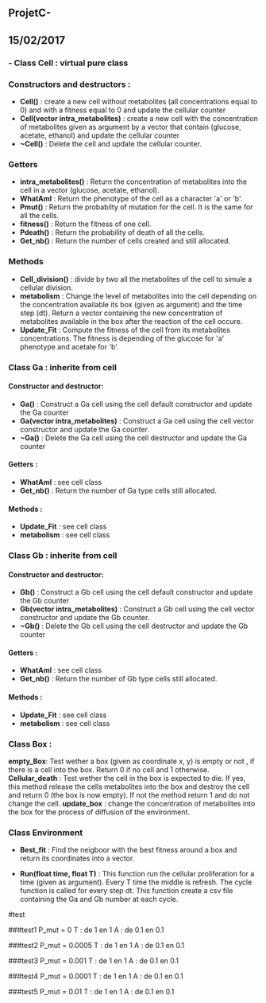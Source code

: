 ## ProjetC-
## 15/02/2017

### - Class Cell : virtual pure class

### Constructors and destructors :
* **Cell()** : create a new cell without metabolites (all concentrations
 equal to 0) and with a fitness equal to 0 and update the cellular 
 counter
* **Cell(vector<float> intra_metabolites)** : create a new cell with the
 concentration of metabolites given as argument by a vector that contain
 (glucose, acetate, ethanol) and update the cellular counter
* **~Cell()** : Delete the cell and update the cellular counter.

### Getters
* **intra_metabolites()** : Return the concentration of metabolites into
 the cell in a vector (glucose, acetate, ethanol).
* **WhatAmI** : Return the phenotype of the cell as a character 'a' or 
'b'.
* **Pmut()** : Return the probabilty of mutation for the cell. It is the
 same for all the cells.
* **fitness()** : Return the fitness of one cell.
* **Pdeath()** : Return the probability of death of all the cells.
* **Get_nb()** : Return the number of cells created and still allocated.

### Methods
* **Cell_division()** : divide by two all the metabolites of the cell to
 simule a cellular division.
* **metabolism** : Change the level of metabolites into the cell 
 depending on the concentration available its box (given as argument) and
 the time step (dt). Return a vector containing the new concentration of
 metabolites available in the box after the reaction of the cell 
 occure. 
* **Update_Fit** : Compute the fitness of the cell from its metabolites 
 concentrations. The fitness is depending of the glucose for 'a' 
 phenotype and acetate for 'b'. 


### Class Ga : inherite from cell
#### Constructor and destructor: 
* **Ga()** : Construct a Ga cell using the cell default constructor and update
 the Ga counter
* **Ga(vector<float> intra_metabolites)** : Construct a Ga cell using 
the cell vector constructor and update the Ga counter.
* **~Ga()** : Delete the Ga cell using the cell destructor and update 
the Ga counter
#### Getters : 
* **WhatAmI** : see cell class
* **Get_nb()** : Return the number of Ga type cells still allocated.
#### Methods :  
* **Update_Fit** : see cell class
* **metabolism** : see cell class


### Class Gb : inherite from cell
#### Constructor and destructor: 
* **Gb()** : Construct a Gb cell using the cell default constructor and update
 the Gb counter
* **Gb(vector<float> intra_metabolites)** : Construct a Gb cell using 
the cell vector constructor and update the Gb counter.
* **~Gb()** : Delete the Gb cell using the cell destructor and update 
the Gb counter
#### Getters  :
* **WhatAmI** : see cell class
* **Get_nb()** : Return the number of Gb type cells still allocated.
#### Methods : 
* **Update_Fit** : see cell class
* **metabolism** : see cell class


### Class Box :

**empty_Box**: Test wether a box (given as coordinate x, y) is empty or 
 not , if there is a cell into the box. Return 0 if no cell and 1 
 otherwise.
**Cellular_death** : Test wether the cell in the box is expected to die.
 If yes, this method release the cells metabolites into the box and 
 destroy the cell and return 0 (the box is now empty). If not the method
 return 1 and do not change the cell.
**update_box** : change the concentration of metabolites into the box 
for the process of diffusion of the environment.



### Class Environment 

* **Best_fit** : Find the neigboor with the best fitness around a box and 
return its coordinates into a vector.

* **Run(float time, float T)** : This function run the cellular 
proliferation for a time (given as argument). Every T time the middle is
 refresh. The cycle function is called for every step dt. This function 
 create a csv file containing the Ga and Gb number at each cycle.






#test

###test1 
  P_mut = 0
  T : de 1 en 1
  A : de 0.1 en 0.1

###test2
  P_mut = 0.0005
  T : de 1 en 1
  A : de 0.1 en 0.1

###test3
  P_mut = 0.001
  T : de 1 en 1
  A : de 0.1 en 0.1

###test4
  P_mut = 0.0001
  T : de 1 en 1
  A : de 0.1 en 0.1

###test5
  P_mut = 0.01
  T : de 1 en 1
  A : de 0.1 en 0.1



